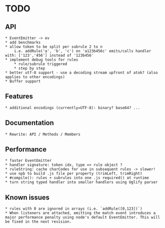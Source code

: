 # TODO

## API

	* EventEmitter -> ev
	* add benchmarks
	* allow token to be split per subrule 2 to n
		i.e. addRule('a', 'b', 'c') on 'a123b456c' emits/calls handler with: ['123','456'] instead of '123b456'
	* implement debug tools for rules
		* rule/subrule triggered
		* step by step
	* better utf-8 support - use a decoding stream upfront of atok? (also applies to other encodings)
	* Buffer support

## Features

	* additional encodings (currently=UTF-8): binary? base64? ...

## Documentation

	* Rewrite: API / Methods / Members

## Performance

	* faster EventEmitter
	* handler signature: token idx, type => rule object ?
	* ruleString: cache charCodes for use in subsequent rules -> slower!
	* use npb to build .js file per property (trimLeft, trimRight)
	* #compile(): rules + subrules into one .js required() at runtime
	* turn string typed handler into smaller handlers using Uglify parser

## Known issues

	* rules with 0 are ignored in arrays (i.e. `addRule([0,123])`)
	* When listeners are attached, emitting the match event introduces a major performance penalty using node's default EventEmitter. This will be fixed in the next revision.